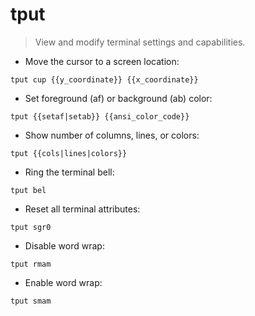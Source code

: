 # tput

> View and modify terminal settings and capabilities.

- Move the cursor to a screen location:

`tput cup {{y_coordinate}} {{x_coordinate}}`

- Set foreground (af) or background (ab) color:

`tput {{setaf|setab}} {{ansi_color_code}}`

- Show number of columns, lines, or colors:

`tput {{cols|lines|colors}}`

- Ring the terminal bell:

`tput bel`

- Reset all terminal attributes:

`tput sgr0`

- Disable word wrap:

`tput rmam`

- Enable word wrap:

`tput smam`
